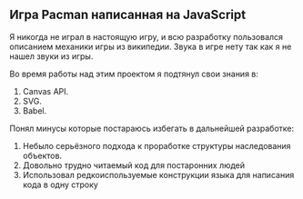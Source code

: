 
## Игра Pacman написанная на JavaScript
 
Я никогда не играл в настоящую игру, и всю разработку пользовался описанием механики игры из википедии. Звука в игре нету так как я не нашел звуки из игры.

Во время работы над этим проектом я подтянул свои знания в: 
1. Canvas API.
2. SVG.
3. Babel.

Понял минусы которые постараюсь избегать в дальнейшей разработке:
1. Небыло серьёзного подхода к проработке структуры наследования объектов.
2. Довольно трудно читаемый код для постаронних людей
3. Использовал редкоиспользуемые конструкции языка для написания кода в одну строку 